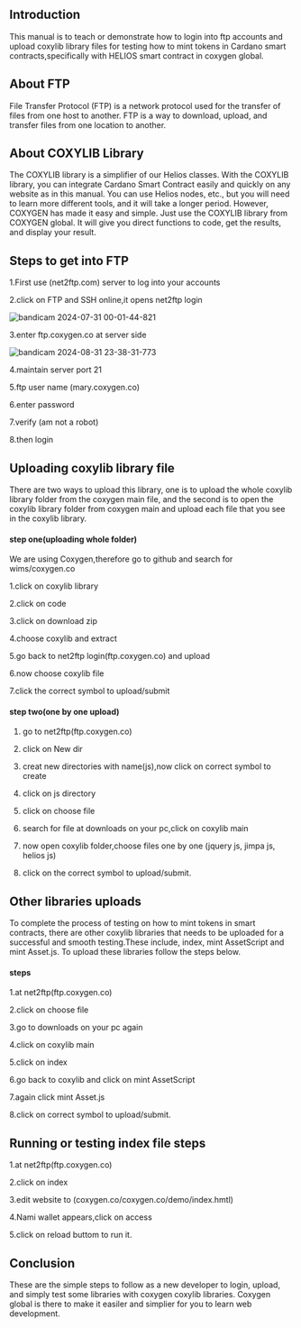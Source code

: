 ## Introduction

This manual is to teach or demonstrate how to login into ftp accounts and upload coxylib library files for testing how to mint tokens in Cardano smart contracts,specifically with HELIOS smart contract in coxygen global.

## About FTP

File Transfer Protocol (FTP) is a network protocol used for the transfer of files from one host to another. FTP is a way to download, upload, and transfer files from one location to another.

## About COXYLIB Library

The COXYLIB library is a simplifier of our Helios classes. With the COXYLIB library, you can integrate Cardano Smart Contract easily and quickly on any website as in this manual. You can use Helios nodes, etc., but you will need to learn more different tools, and it will take a longer period. However, COXYGEN has made it easy and simple. Just use the COXYLIB library from COXYGEN global. It will give you direct functions to code, get the results, and display your result.

## Steps to get into FTP

1.First use (net2ftp.com) server to log into your accounts

2.click on FTP and SSH online,it opens net2ftp login

![bandicam 2024-07-31 00-01-44-821](https://github.com/user-attachments/assets/1b01fd30-0860-4b86-bb83-0351b9ec14a4)


3.enter ftp.coxygen.co at server side

![bandicam 2024-08-31 23-38-31-773](https://github.com/user-attachments/assets/33b87db9-809f-4b14-a1a4-eecb23e322cb)


4.maintain server port 21

5.ftp user name (mary.coxygen.co)

6.enter password

7.verify (am not a robot)
 
8.then login

## Uploading coxylib library file

There are two ways to upload this library, one is to upload the whole coxylib library folder from the coxygen main file, and the second is to open the coxylib library folder from coxygen main and upload each file that you see in the coxylib library.

#### step one(uploading whole folder)

We are using Coxygen,therefore go to github and search for wims/coxygen.co

1.click on coxylib library

2.click on code 

3.click on download zip

4.choose coxylib and extract 

5.go back to net2ftp login(ftp.coxygen.co) and upload

6.now choose coxylib file 

7.click the correct symbol to upload/submit

#### step two(one by one upload)

1. go to net2ftp(ftp.coxygen.co)

2. click on New dir

3. creat new directories with name(js),now click on correct symbol to create

4. click on js directory

5. click on choose file

6. search for file at downloads on your pc,click on coxylib main

7. now open coxylib folder,choose files one by one (jquery js, jimpa js, helios js)

8. click on the correct symbol to upload/submit.

## Other libraries uploads

To complete the process of testing on how to mint tokens in smart contracts, there are other coxylib libraries that needs to be uploaded for a successful and smooth testing.These include, index, mint AssetScript and mint Asset.js. To upload these libraries follow the steps below.

#### steps

1.at net2ftp(ftp.coxygen.co)

2.click on choose file

3.go to downloads on your  pc again

4.click on coxylib main

5.click on index 

6.go back to coxylib and click on mint AssetScript

7.again click mint Asset.js

8.click on correct symbol to upload/submit.

## Running or testing index file steps

1.at net2ftp(ftp.coxygen.co) 

2.click on index

3.edit website to (coxygen.co/coxygen.co/demo/index.hmtl)

4.Nami wallet appears,click on access

5.click on reload buttom to run it.

## Conclusion

These are the simple steps to follow as a new developer to login, upload, and simply test some libraries with coxygen coxylib libraries. Coxygen global is there to make it easiler and simplier for you to learn web development. 



